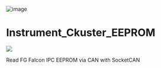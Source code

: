 ![image](https://user-images.githubusercontent.com/57064943/163714778-8598c24a-6ae2-49f6-ba4c-42de94dfa025.png)
# Instrument_Ckuster_EEPROM

<a href="https://testerpresent.com.au/"><img src="https://img.shields.io/badge/Tester Present -Specialist Automotive Solutions-blue" /></a>

Read FG Falcon IPC EEPROM via CAN with SocketCAN
